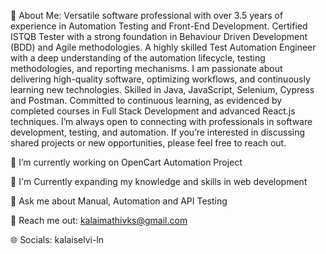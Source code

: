 💫 About Me:
Versatile software professional with over 3.5 years of experience in Automation Testing and Front-End Development. Certified ISTQB Tester with a strong foundation in Behaviour Driven Development (BDD) and Agile methodologies.
A highly skilled Test Automation Engineer with a deep understanding of the automation lifecycle, testing methodologies, and reporting mechanisms. 
I am passionate about delivering high-quality software, optimizing workflows, and continuously learning new technologies. Skilled in Java, JavaScript, Selenium, Cypress and Postman.
Committed to continuous learning, as evidenced by completed courses in Full Stack Development and advanced React.js techniques.
I’m always open to connecting with professionals in software development, testing, and automation. If you’re interested in discussing shared projects or new opportunities, please feel free to reach out.

🔭 I’m currently working on OpenCart Automation Project

🌱 I'm Currently expanding my knowledge and skills in web development 

💬 Ask me about Manual, Automation and API Testing

📧 Reach me out: kalaimathivks@gmail.com

🌐 Socials:
 kalaiselvi-ln  
 
